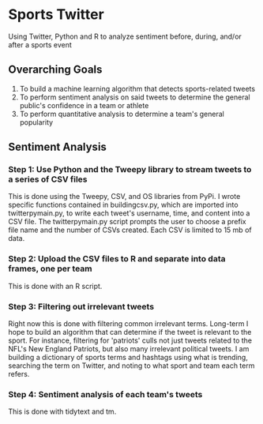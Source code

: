 # Sports Twitter
Using Twitter, Python and R to analyze sentiment before, during, and/or after a sports event
## Overarching Goals
1. To build a machine learning algorithm that detects sports-related tweets
2. To perform sentiment analysis on said tweets to determine the general public's confidence in a team or athlete
3. To perform quantitative analysis to determine a team's general popularity
## Sentiment Analysis
### Step 1: Use Python and the Tweepy library to stream tweets to a series of CSV files
This is done using the Tweepy, CSV, and OS libraries from PyPi. I wrote specific functions contained in buildingcsv.py, which are imported into twitterpymain.py, to write each tweet's username, time, and content into a CSV file. The twitterpymain.py script prompts the user to choose a prefix file name and the number of CSVs created. Each CSV is limited to 15 mb of data.
### Step 2: Upload the CSV files to R and separate into data frames, one per team
This is done with an R script.
### Step 3: Filtering out irrelevant tweets
Right now this is done with filtering common irrelevant terms. Long-term I hope to build an algorithm that can determine if the tweet is relevant to the sport. For instance, filtering for 'patriots' culls not just tweets related to the NFL's New England Patriots, but also many irrelevant political tweets. I am building a dictionary of sports terms and hashtags using what is trending, searching the term on Twitter, and noting to what sport and team each term refers.
### Step 4: Sentiment analysis of each team's tweets
This is done with tidytext and tm.
